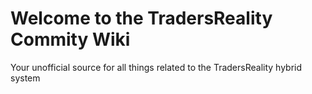 # Welcome to the TradersReality Commity Wiki

Your unofficial source for all things related to the TradersReality hybrid system
